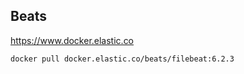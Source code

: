 ## Beats

https://www.docker.elastic.co

```
docker pull docker.elastic.co/beats/filebeat:6.2.3
```
